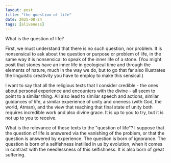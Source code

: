 ```yaml
---
layout: post
title: "the question of life"
date: 2025-08-24
tags: [aliveness]
---
```


What is the question of life?

First, we must understand that there is no such question, nor problem. It is nonsensical to ask about the question or purpose or problem of life, in the same way it is nonsensical to speak of the inner life of a stone. (You might posit that stones have an inner life in geological time and through the elements of nature, much in the way we do, but to go that far also illustrates the linguistic creativity you have to employ to make this sensical.)

I want to say that all the religious texts that I consider credible - the ones about personal experience and encounters with the divine - all seem to point to a similar thing. All also lead to similar speech and actions, similar guidances of life, a similar experience of unity and oneness (with God, the world, Atman), and the view that reaching that final state of unity both requires incredible work and also divine grace. It is up to you to try, but it is not up to you to receive. 

What is the relevance of these texts to the "question of life"? I suppose that the question of life is answered via the vanishing of the problem, or that the question is answered by experience. The question is born of ignorance. The question is born of a selfishness instilled in us by evolution, when it comes in contrast with the needlessness of this selfishness. It is also born of great suffering. 

